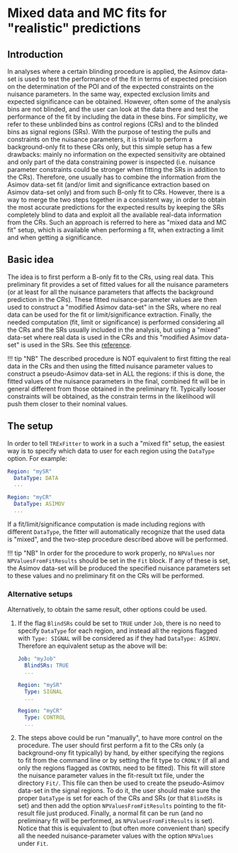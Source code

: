 # Mixed data and MC fits for "realistic" predictions

## Introduction

In analyses where a certain blinding procedure is applied,
the Asimov data-set is used to test the performance of the fit in terms of expected precision on the determination of the POI
and of the expected constraints on the nuisance parameters.
In the same way, expected exclusion limits and expected significance can be obtained.
However, often some of the analysis bins are not blinded, and the user can look at the data there and test the performance of the fit by including the data in these bins.
For simplicity, we refer to these unblinded bins as control regions (CRs) and to the blinded bins as signal regions (SRs).
With the purpose of testing the pulls and constraints on the nuisance parameters, it is trivial to perform a background-only fit to these CRs only, but this simple setup has a few drawbacks:
mainly no information on the expected sensitivity are obtained and only part of the data constraining power is inspected (i.e. nuisance parameter constraints could be stronger when fitting the SRs in addition to the CRs).
Therefore, one usually has to combine the information from the Asimov data-set fit (and/or limit and significance extraction based on Asimov data-set only)
and from such B-only fit to CRs.
However, there is a way to merge the two steps together in a consistent way, in order to obtain the most accurate predictions for the expected results by keeping the SRs completely blind to data and exploit all the available real-data information from the CRs.
Such an approach is referred to here as "mixed data and MC fit" setup, which is available when performing a fit, when extracting a limit and when getting a significance.

## Basic idea

The idea is to first perform a B-only fit to the CRs, using real data.
This preliminary fit provides a set of fitted values for all the nuisance parameters
(or at least for all the nuisance parameters that affects the background prediction in the CRs).
These fitted nuisance-parameter values are then used to construct a "modified Asimov data-set" in the SRs, where no real data can be used for the fit or limit/significance extraction.
Finally, the needed computation (fit, limit or significance) is performed considering all the CRs and the SRs usually included in the analysis,
but using a "mixed" data-set where real data is used in the CRs and this "modified Asimov data-set" is used in the SRs.
See this [reference](http://atlas-stats-doc-dev.web.cern.ch/atlas-stats-doc-dev/recommendations/rec_diagnostics_checks/#postfit-expected-results).

!!! tip "NB"
    The described procedure is NOT equivalent to first fitting the real data in the CRs and then using the fitted nuisance parameter values to construct a pseudo-Asimov data-set in ALL the regions: if this is done, the fitted values of the nuisance parameters in the final, combined fit will be in general different from those obtained in the preliminary fit.
    Typically looser constraints will be obtained, as the constrain terms in the likelihood will push them closer to their nominal values.

## The setup

In order to tell `TRExFitter` to work in a such a "mixed fit" setup,
the easiest way is to specify which data to user for each region using the `DataType` option.
For example:

```yaml
Region: "mySR"
  DataType: DATA
  ...

Region: "myCR"
  DataType: ASIMOV
  ...
```

If a fit/limit/significance computation is made including regions with different `DataType`,
the fitter will automatically recognize that the used data is "mixed",
and the two-step procedure described above will be performed.

!!! tip "NB"
    In order for the procedure to work properly, no `NPValues` nor `NPValuesFromFitResults` should be set in the `Fit` block.
    If any of these is set, the Asimov data-set will be produced the specified nuisance parameters set to these values and no preliminary
    fit on the CRs will be performed.

### Alternative setups

Alternatively, to obtain the same result, other options could be used.

1. If the flag `BlindSRs` could be set to `TRUE` under `Job`, there is no need to specify `DataType` for each region, and instead all the regions flagged with `Type: SIGNAL` will be considered as if they had `DataType: ASIMOV`.
    Therefore an equivalent setup as the above will be:

    ```yaml
    Job: "myJob"
      BlindSRs: TRUE
      ...

    Region: "mySR"
      Type: SIGNAL
      ...

    Region: "myCR"
      Type: CONTROL
      ...
    ```

2. The steps above could be run "manually", to have more control on the procedure.
    The user should first perform a fit to the CRs only (a background-ony fit typically) by hand, by either specifying the regions to fit from the     command line or by setting the fit type to `CRONLY` (if all and only the regions flagged as `CONTROL` need to be fitted).
    This fit will store the nuisance parameter values in the fit-result txt file, under the directory `Fit/`.
    This file can then be used to create the pseudo-Asimov data-set in the signal regions.
    To do it, the user should make sure the proper `DataType` is set for each of the CRs and SRs (or that `BlindSRs` is set)
    and then add the option `NPValuesFromFitResults` pointing to the fit-result file just produced.
    Finally, a normal fit can be run (and no preliminary fit will be performed, as `NPValuesFromFitResults` is set).
    Notice that this is equivalent to (but often more convenient than) specify all the needed nuisance-parameter values with the option `NPValues` under `Fit`.
